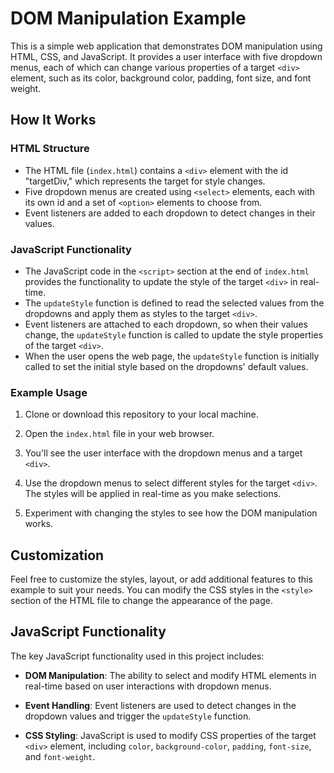 # DOM Manipulation Example

This is a simple web application that demonstrates DOM manipulation using HTML, CSS, and JavaScript. It provides a user interface with five dropdown menus, each of which can change various properties of a target `<div>` element, such as its color, background color, padding, font size, and font weight.

## How It Works

### HTML Structure

- The HTML file (`index.html`) contains a `<div>` element with the id "targetDiv," which represents the target for style changes.
- Five dropdown menus are created using `<select>` elements, each with its own id and a set of `<option>` elements to choose from.
- Event listeners are added to each dropdown to detect changes in their values.

### JavaScript Functionality

- The JavaScript code in the `<script>` section at the end of `index.html` provides the functionality to update the style of the target `<div>` in real-time.
- The `updateStyle` function is defined to read the selected values from the dropdowns and apply them as styles to the target `<div>`.
- Event listeners are attached to each dropdown, so when their values change, the `updateStyle` function is called to update the style properties of the target `<div>`.
- When the user opens the web page, the `updateStyle` function is initially called to set the initial style based on the dropdowns' default values.

### Example Usage

1. Clone or download this repository to your local machine.

2. Open the `index.html` file in your web browser.

3. You'll see the user interface with the dropdown menus and a target `<div>`.

4. Use the dropdown menus to select different styles for the target `<div>`. The styles will be applied in real-time as you make selections.

5. Experiment with changing the styles to see how the DOM manipulation works.

## Customization

Feel free to customize the styles, layout, or add additional features to this example to suit your needs. You can modify the CSS styles in the `<style>` section of the HTML file to change the appearance of the page.

## JavaScript Functionality

The key JavaScript functionality used in this project includes:

- **DOM Manipulation**: The ability to select and modify HTML elements in real-time based on user interactions with dropdown menus.

- **Event Handling**: Event listeners are used to detect changes in the dropdown values and trigger the `updateStyle` function.

- **CSS Styling**: JavaScript is used to modify CSS properties of the target `<div>` element, including `color`, `background-color`, `padding`, `font-size`, and `font-weight`.

